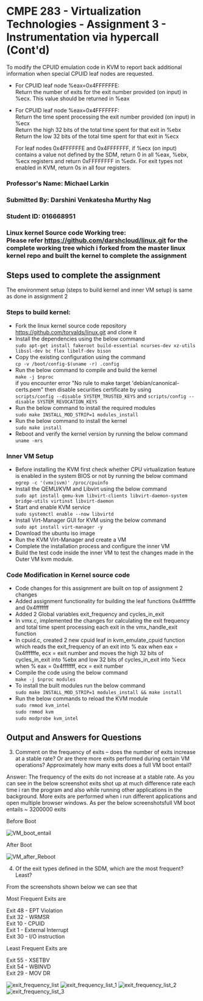 # CMPE 283 - Virtualization Technologies - Assignment 3 - Instrumentation via hypercall (Cont'd)

To modify the CPUID emulation code in KVM to report back additional information
when special CPUID leaf nodes are requested.
* For CPUID leaf node %eax=0x4FFFFFFE:<br/>
  Return the number of exits for the exit number provided (on input) in %ecx. This value should be returned in %eax
* For CPUID leaf node %eax=0x4FFFFFFF:<br/>
  Return the time spent processing the exit number provided (on input) in %ecx<br/>
  Return the high 32 bits of the total time spent for that exit in %ebx<br/>
  Return the low 32 bits of the total time spent for that exit in %ecx <br/>
  
  For leaf nodes 0x4FFFFFFE and 0x4FFFFFFF, if %ecx (on input) contains a value not defined by the
  SDM, return 0 in all %eax, %ebx, %ecx registers and return 0xFFFFFFFF in %edx. For exit types not
  enabled in KVM, return 0s in all four registers.

### Professor's Name: Michael Larkin <br/>
### Submitted By: Darshini Venkatesha Murthy Nag <br/>
### Student ID: 016668951 <br/>
### Linux kernel Source code Working tree: <br/> Please refer https://github.com/darshcloud/linux.git for the complete working tree which i forked from the master linux kernel repo and built the kernel to complete the assignment

## Steps used to complete the assignment
The environment setup (steps to build kernel and inner VM setup) is same as done in assignment 2
### Steps to build kernel:
* Fork the linux kernel source code repository https://github.com/torvalds/linux.git and clone it
* Install the dependencies using the below command <br/>
`sudo apt-get install fakeroot build-essential ncurses-dev xz-utils libssl-dev bc flex libelf-dev bison`
* Copy the existing configuration using the command<br/>
`cp -v /boot/config-$(uname -r) .config`
* Run the below command to compile and build the kernel<br/>
`make -j $nproc` <br/>
if you encounter error "No rule to make target 'debian/canonical-certs.pem"
then disable securities certificate by using<br/>
`scripts/config --disable SYSTEM_TRUSTED_KEYS` and `scripts/config --disable SYSTEM_REVOCATION_KEYS`
* Run the below command to install the required modules<br/>
`sudo make INSTALL_MOD_STRIP=1 modules_install`
* Run the below command to install the kernel<br/>
`sudo make install`
* Reboot and verify the kernel version by running the below command<br/>
`uname -mrs`

### Inner VM Setup
* Before installing the KVM first check whether CPU virtualization feature is enabled in the system BIOS or not by running the below command <br/>
`egrep -c '(vmx|svm)' /proc/cpuinfo`
* Install the QEMU/KVM and Libvirt using the below command <br/>
`sudo apt install qemu-kvm libvirt-clients libvirt-daemon-system bridge-utils virtinst libvirt-daemon`
* Start and enable KVM service <br/>
`sudo systemctl enable --now libvirtd`
* Install Virt-Manager GUI for KVM using the below command <br/>
`sudo apt install virt-manager -y`
* Download the ubuntu iso image
* Run the KVM Virt-Manager and create a VM
* Complete the installation process and configure the inner VM
* Build the test code inside the inner VM to test the changes made in the Outer VM kvm module.

### Code Modification in Kernel source code
* Code changes for this assignment are built on top of assignment 2 changes
* Added assignment functionality for building the leaf functions 0x4ffffffe and 0x4fffffff
* Added 2 Global variables exit_frequency and cycles_in_exit
* In vmx.c, implemented the changes for calculating the exit frequency
  and total time spent processing each exit in the vmx_handle_exit function
* In cpuid.c, created 2 new cpuid leaf in kvm_emulate_cpuid function which reads the
  exit_frequency of an exit into % eax when eax = 0x4ffffffe, ecx = exit number and moves the high 32 bits of cycles_in_exit into %ebx and low 32 bits
  of cycles_in_exit into %ecx when % eax = 0x4fffffff, ecx = exit number
* Compile the code using the below command<br/>
  `make -j $nproc modules`
* To install the built modules run the below command<br/>
  `sudo make INSTALL_MOD_STRIP=1 modules_install && make install`
* Run the below commands to reload the KVM module <br/>
`sudo rmmod kvm_intel ` <br/>
`sudo rmmod kvm` <br/>
`sudo modprobe kvm_intel` <br/>



## Output and Answers for Questions

  3. Comment on the frequency of exits – does the number of exits increase at a stable rate? Or are there
  more exits performed during certain VM operations? Approximately how many exits does a full VM
  boot entail?<br/>

  Answer: The frequency of the exits do not increase at a stable rate. As you can see in the below screenshot exits shot up at much difference rate each time i ran the   program and also while running other applications in the background. More exits are performed when i run different applications and open multiple browser windows.
  As per the below screenshotsfull VM boot entails ~ 3200000 exits

Before Boot

![VM_boot_entail](https://user-images.githubusercontent.com/111547793/205483894-cfa4e997-7a2c-4752-aa67-f6610112a82e.png)

After Boot

![VM_after_Reboot](https://user-images.githubusercontent.com/111547793/205483900-ca0487f7-4056-4399-bf8d-fef28102892d.png)

4. Of the exit types defined in the SDM, which are the most frequent? Least? <br/>

From the screenshots shown below we can see that

Most Frequent Exits are <br/>

Exit 48 - EPT Violation <br/>
Exit 32 - WRMSR <br/>
Exit 10 - CPUID <br/>
Exit 1 - External Interrupt <br/>
Exit 30 - I/O instruction <br/>


Least Frequent Exits are<br/>

Exit 55 - XSETBV<br/>
Exit 54 - WBINVD<br/>
Exit 29 - MOV DR<br/>

![exit_frequency_list](https://user-images.githubusercontent.com/111547793/205484143-3736b5d9-ecbc-4274-913b-5a8e41361cce.png)
![exit_frequency_list_1](https://user-images.githubusercontent.com/111547793/205484147-57246598-0858-48df-a95a-989bb4768c4b.png)
![exit_frequency_list_2](https://user-images.githubusercontent.com/111547793/205484152-18267518-b8de-4db0-853d-868c2a7da27a.png)
![exit_frequency_list_3](https://user-images.githubusercontent.com/111547793/205484154-97d501ef-85d8-492e-afb2-b4264a24bb69.png)


